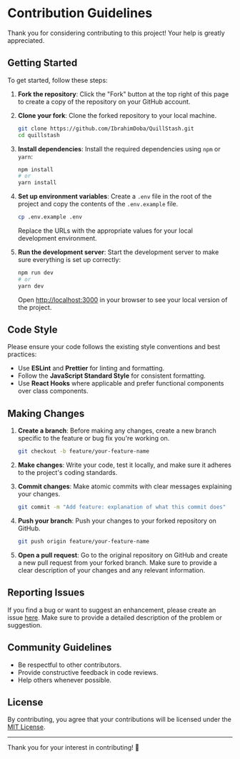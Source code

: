 # Contribution Guidelines

Thank you for considering contributing to this project! Your help is greatly appreciated.

## Getting Started

To get started, follow these steps:

1. **Fork the repository**: Click the "Fork" button at the top right of this page to create a copy of the repository on your GitHub account.
2. **Clone your fork**: Clone the forked repository to your local machine.

    ```bash
    git clone https://github.com/IbrahimDoba/QuillStash.git
    cd quillstash
    ```

3. **Install dependencies**: Install the required dependencies using `npm` or `yarn`:

    ```bash
    npm install
    # or
    yarn install
    ```

4. **Set up environment variables**: Create a `.env` file in the root of the project and copy the contents of the `.env.example` file.

    ```bash
    cp .env.example .env
    ```

    Replace the URLs with the appropriate values for your local development environment.

5. **Run the development server**: Start the development server to make sure everything is set up correctly:

    ```bash
    npm run dev
    # or
    yarn dev
    ```

   Open [http://localhost:3000](http://localhost:3000) in your browser to see your local version of the project.

## Code Style

Please ensure your code follows the existing style conventions and best practices:

- Use **ESLint** and **Prettier** for linting and formatting.
- Follow the **JavaScript Standard Style** for consistent formatting.
- Use **React Hooks** where applicable and prefer functional components over class components.

## Making Changes

1. **Create a branch**: Before making any changes, create a new branch specific to the feature or bug fix you're working on.

    ```bash
    git checkout -b feature/your-feature-name
    ```

2. **Make changes**: Write your code, test it locally, and make sure it adheres to the project's coding standards.

3. **Commit changes**: Make atomic commits with clear messages explaining your changes.

    ```bash
    git commit -m "Add feature: explanation of what this commit does"
    ```

4. **Push your branch**: Push your changes to your forked repository on GitHub.

    ```bash
    git push origin feature/your-feature-name
    ```

5. **Open a pull request**: Go to the original repository on GitHub and create a new pull request from your forked branch. Make sure to provide a clear description of your changes and any relevant information.

## Reporting Issues

If you find a bug or want to suggest an enhancement, please create an issue [here](https://github.com/ibrahimdoba/quillai/issues). Make sure to provide a detailed description of the problem or suggestion.

## Community Guidelines

- Be respectful to other contributors.
- Provide constructive feedback in code reviews.
- Help others whenever possible.

## License

By contributing, you agree that your contributions will be licensed under the [MIT License](LICENSE.md).

---

Thank you for your interest in contributing! 🚀
